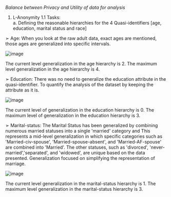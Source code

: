 


*Balance between Privacy and Utility of data for analysis* 
1) L-Anonymity 
1.1 Tasks:  
a. Defining the reasonable hierarchies for the 4 Quasi-identifiers [age, education, marital
status and race] 

➢ Age: When you look at the raw adult data, exact ages are mentioned, those ages are 
generalized into specific intervals.

![image](https://github.com/user-attachments/assets/1654e581-a7af-4243-ae33-3aec7392351f)

The current level generalization in the age hierarchy is 2. 
The maximum level generalization in the age hierarchy is 4. 

➢ Education: There was no need to generalize the education attribute in the quasi-identifier. 
To quantify the analysis of the dataset by keeping the attribute as it is.

![image](https://github.com/user-attachments/assets/79765115-aa3f-4e3a-a9c1-ba902e355805)

The current level of generalization in the education hierarchy is 0. 
The maximum level of generalization in the education hierarchy is 3.

➢ Marital-status: The Marital Status has been generalized by combining numerous married 
statuses into a single 'married' category and This represents a mid-level generalization in 
which specific categories such as 'Married-civ-spouse', 'Married-spouse-absent', and 
'Married-AF-spouse' are combined into 'Married'. The other statuses, such as 'divorced', 
'never-married','separated', and 'widowed', are unique based on the data presented. 
Generalization focused on simplifying the representation of marriage.

![image](https://github.com/user-attachments/assets/c1da58f8-6126-4b5c-8395-20ccfd18ad94)

The current level generalization in the marital-status hierarchy is 1. 
The maximum level generalization in the marital-status hierarchy is 3. 
